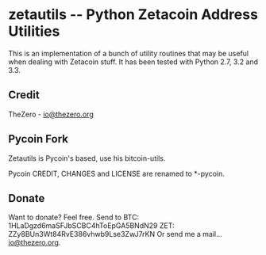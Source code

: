 zetautils -- Python Zetacoin Address Utilities
=======================

This is an implementation of a bunch of utility routines that may be useful when dealing with Zetacoin stuff. It has been tested with Python 2.7, 3.2 and 3.3.

Credit
-----------------

TheZero - io@thezero.org


Pycoin Fork
----------------

Zetautils is Pycoin's based, use his bitcoin-utils.

Pycoin CREDIT, CHANGES and LICENSE are renamed to \*-pycoin.


Donate
------

Want to donate? Feel free. Send to 
BTC: 1HLaDgzd6maSFJbSCBC4hToEpGA5BNdN29
ZET: ZZy8BUn3Wt84RvE386vhwb9Lse3ZwJ7rKN
Or send me a mail... io@thezero.org.


